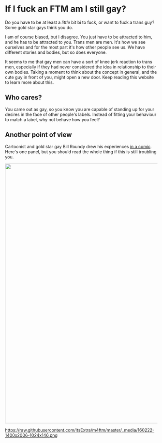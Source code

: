 # If I fuck an FTM am I still gay?

Do you have to be at least a _little_ bit bi to fuck, or want to fuck a trans guy? Some gold star gays think you do.

I am of course biased, but I disagree. You just have to be attracted to him, and he has to be attracted to you. Trans men are men. It's how we see ourselves and for the most part it's how other people see us. We have different stories and bodies, but so does everyone.

It seems to me that gay men can have a sort of knee jerk reaction to trans men, especially if they had never considered the idea in relationship to their own bodies. Taking a moment to think about the concept in general, and the cute guy in front of you, might open a new door. Keep reading this website to learn more about this.

## Who cares?

You came out as gay, so you know you are capable of standing up for your desires in the face of other people's labels. Instead of fitting your behaviour to match a label, why not behave how you feel?

## Another point of view

Cartoonist and gold star gay Bill Roundy drew his experiences [in a comic](http://comics.billroundy.com/?p=1116). Here's one panel, but you should read the whole thing if this is still troubling you.

[<img width="600" height="857" alt="" src="http://localhost:8888/wordpress/wp-content/uploads/2016/02/img_1931.gif" title="" class="aligncenter size-custom" />](http://comics.billroundy.com/?p=1116)

https://raw.githubusercontent.com/ItsExtra/m4ftm/master/_media/160222-1400x2006-1024x146.png
